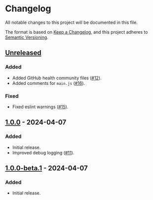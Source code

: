 # Changelog

All notable changes to this project will be documented in this file.

The format is based on [Keep a Changelog](https://keepachangelog.com/en/1.1.0/),
and this project adheres to
[Semantic Versioning](https://semver.org/spec/v2.0.0.html).

## [Unreleased]

### Added

- Added GitHub health community files
  ([#12](https://github.com/tylermilner/last-successful-commit-hash-action/pull/12)).
- Added comments for `main.js`
  ([#16](https://github.com/tylermilner/last-successful-commit-hash-action/pull/16)).

### Fixed

- Fixed eslint warnings
  ([#15](https://github.com/tylermilner/last-successful-commit-hash-action/pull/15)).

## [1.0.0] - 2024-04-07

### Added

- Initial release.
- Improved debug logging
  ([#11](https://github.com/tylermilner/last-successful-commit-hash-action/pull/11)).

## [1.0.0-beta.1] - 2024-04-07

### Added

- Initial release.

[unreleased]:
  https://github.com/tylermilner/last-successful-commit-hash-action/compare/v1.0.0...HEAD
[1.0.0]:
  https://github.com/tylermilner/last-successful-commit-hash-action/compare/v1.0.0-beta.1...v1.0.0
[1.0.0-beta.1]:
  https://github.com/tylermilner/last-successful-commit-hash-action/releases/tag/v1.0.0-beta.1
